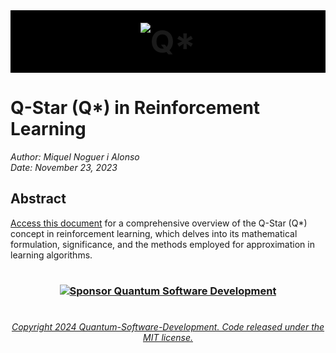 
<!-- header -->

<div style="text-align:center;">
    <span style="display: block; background-color: black; padding: 20px;">
        <img src="https://via.placeholder.com/1200x200/000000/FFFFFF?text=%20%20%20%20%20%20%20%20%20%20%20%20Q%2A" alt="Q*" style="font-size: 50px; font-weight: bold;">
    </span>
</div>

<!-- end header -->



# Q-Star (Q*) in Reinforcement Learning
*Author: Miquel Noguer i Alonso*  
*Date: November 23, 2023*



## Abstract
[Access this document]() for a comprehensive overview of the Q-Star (Q*) concept in reinforcement learning, which delves into its mathematical formulation, significance, and the methods employed for approximation in learning algorithms.









<!-- https://docs.github.com/en/get-started/writing-on-github/getting-started-with-writing-and-formatting-on-github/about-writing-and-formatting-on-github


https://docs.github.com/en/get-started/writing-on-github/getting-started-with-writing-and-formatting-on-github/about-writing-and-formatting-on-github


https://docs.github.com/en/get-started/writing-on-github/working-with-advanced-formatting/organizing-information-with-tables


 -https://docs.github.com/en/get-started/writing-on-github/working-with-advanced-formatting/organizing-information-with-collapsed-sections 

 -https://docs.github.com/en/get-started/writing-on-github/working-with-advanced-formatting/writing-mathematical-expressions

https://docs.github.com/en/get-started/writing-on-github/working-with-advanced-formatting/creating-and-highlighting-code-blocks

https://docs.github.com/en/get-started/writing-on-github/working-with-advanced-formatting/creating-diagrams

https://docs.github.com/en/get-started/writing-on-github/working-with-advanced-formatting/autolinked-references-and-urls

https://docs.github.com/en/get-started/writing-on-github/working-with-advanced-formatting/about-task-lists

https://docs.github.com/en/get-started/writing-on-github/working-with-advanced-formatting/creating-a-permanent-link-to-a-code-snippet

https://docs.github.com/en/get-started/writing-on-github/working-with-advanced-formatting/using-keywords-in-issues-and-pull-requests

https://docs.github.com/en/get-started/using-git/about-git

https://docs.github.com/en/get-started/using-git/pushing-commits-to-a-remote-repository -->


#

<!-- footer 

<div align="center">
  <p> <em>made with vibe, frequency & joy</em> </p> -->

### <p align="center">   [![Sponsor Quantum Software Development](https://img.shields.io/badge/Sponsor-Quantum%20Software%20Development-brightgreen?logo=GitHub)](https://github.com/sponsors/Quantum-Software-Development)

</div>

<!-- end footer -->

#

######  <p align="center"> [Copyright 2024 Quantum-Software-Development. Code released under the MIT license.](https://github.com/Quantum-Software-Development/Q-Star/blob/f5115a1a073bdb3fa68c51bb3b3414c8e0b0270e/LICENSE)

